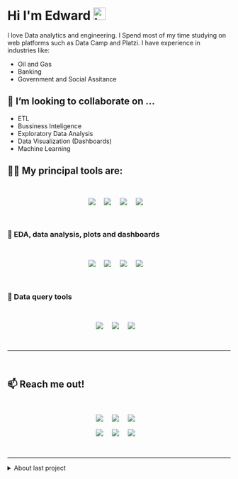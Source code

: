 <h1> Hi I'm Edward <img src="https://user-images.githubusercontent.com/1303154/88677602-1635ba80-d120-11ea-84d8-d263ba5fc3c0.gif" width="28px" alt="hi"></h1>

I love Data analytics and engineering. I Spend most of my time studying on web platforms such as Data Camp and Platzi. I have experience in industries like:
* Oil and Gas
* Banking
* Government and Social Assitance
<be>

## 🤝 I’m looking to collaborate on ...
* ETL
* Bussiness Inteligence
* Exploratory Data Analysis
* Data Visualization (Dashboards)
* Machine Learning

<h2> 🧙‍♂️ My principal tools are:</h2>
<br>

<p align='center'>
    <a href="https://www.python.org/"><img  src="https://img.shields.io/badge/-Python-007FF4?style=for-the-badge&labelColor=black&logo=Python&logoColor=FFFFFF"/></a>&nbsp;&nbsp;&nbsp;&nbsp;
    <a href="https://jupyter.org/"><img  src="https://img.shields.io/badge/-Jupyter-F37726?style=for-the-badge&labelColor=black&logo=Jupyter&logoColor=FFFFFF"/></a>&nbsp;&nbsp;&nbsp;&nbsp;
    <a href="https://git-scm.com/"><img  src="https://img.shields.io/badge/-Git-F05033?style=for-the-badge&labelColor=black&logo=Git&logoColor=FFFFFF"/></a>&nbsp;&nbsp;&nbsp;&nbsp;
    <a href="https://github.com/"><img  src="https://img.shields.io/badge/-Github-5C005C?style=for-the-badge&labelColor=black&logo=Github&logoColor=FFFFFF"/></a>&nbsp;&nbsp;&nbsp;&nbsp;

</p>

<br>

### :art: EDA, data analysis, plots and dashboards
<br>
<p align='center'>
    <a href="https://pandas.pydata.org/"><img src="https://img.shields.io/badge/-Pandas-160458?style=for-the-badge&labelColor=black&logo=Pandas&logoColor=FFFFFF" /></a>&nbsp;&nbsp;&nbsp;&nbsp;
    <a href="https://numpy.org/"><img src="https://img.shields.io/badge/-Numpy-FFC727?style=for-the-badge&labelColor=black&logo=Numpy&logoColor=FFFFFF" /></a>&nbsp;&nbsp;&nbsp;&nbsp;
    <a href="https://plotly.com/"><img  src="https://img.shields.io/badge/-Plotly-3F4F75?style=for-the-badge&labelColor=black&logo=Plotly&logoColor=FFFFFF"/></a>&nbsp;&nbsp;&nbsp;&nbsp;
    <a href="https://public.tableau.com/profile/edward5144#!/?newProfile=&activeTab=0"><img src="https://img.shields.io/badge/-Tableau-224479?style=for-the-badge&labelColor=black&logo=Tableau&logoColor=FFFFFF" /></a>&nbsp;&nbsp;&nbsp;&nbsp;
  
</p>

<br>

### :crystal_ball: Data query tools
<br>
<p align='center'>
    <a href="https://www.elastic.co/es/"><img  src="https://img.shields.io/badge/-ElasticSearch-F2B727?style=for-the-badge&labelColor=black&logo=ElasticSearch&logoColor=FFFFFF"/></a>&nbsp;&nbsp;&nbsp;&nbsp;
    <a href="https://www.postgresql.org/"><img src="https://img.shields.io/badge/-Postgresql-316192?style=for-the-badge&labelColor=black&logo=Postgresql&logoColor=FFFFFF" /></a>&nbsp;&nbsp;&nbsp;&nbsp;
    <a href="https://www.mysql.com/"><img src="https://img.shields.io/badge/-MySQL-EC903B?style=for-the-badge&labelColor=black&logo=Mysql&logoColor=FFFFFF" /></a>&nbsp;&nbsp;&nbsp;&nbsp;
  
</p>

<br>

<hr>

<br>

## :mailbox: Reach me out!

<br>
<p align='center'>
    <a href="https://twitter.com/Edward_TL"><img  src="https://img.shields.io/badge/Edward_TL%20-%231DA1F2.svg?&style=for-the-badge&logo=Twitter&logoColor=white"/></a>&nbsp;&nbsp;&nbsp;&nbsp;
    <a href="https://www.linkedin.com/in/edwardtl/"><img src="https://img.shields.io/badge/linkedin-%230077B5.svg?&style=for-the-badge&logo=linkedin&logoColor=white" /></a>&nbsp;&nbsp;&nbsp;&nbsp;
    <a href="mailto:edward_tl@hotmail.com"><img src="https://img.shields.io/badge/Microsoft_Outlook-0078D4?style=for-the-badge&logo=microsoft-outlook&logoColor=white" /></a>&nbsp;&nbsp;&nbsp;&nbsp;
  
</p>
<p align='center'>
    <a href="https://platzi.com/p/Edward_TL/"><img src="https://img.shields.io/badge/-Platzi-223452?style=for-the-badge&labelColor=223452&logo=Platzi&logoColor=97CA3E"/></a>&nbsp;&nbsp;&nbsp;&nbsp;
    <a href="https://www.datacamp.com/profile/edwardtl"><img src="https://img.shields.io/badge/-Datacamp-09192C?style=for-the-badge&labelColor=09192C&logo=Datacamp&logoColor=03EE62"/></a>&nbsp;&nbsp;&nbsp;&nbsp;
    <a href="https://www.hackerrank.com/edward_toledo_l1"><img src="https://img.shields.io/badge/-Hackerrank-0D141E?style=for-the-badge&labelColor=0D141E&logo=Hackerrank&logoColor=00EA64"/></a>&nbsp;&nbsp;&nbsp;&nbsp;

</p>
<!-- TODO: Add last video link -->

<br>

<hr>



<!-- Before Adding to the paragraphs, try the markdown way

![ElasticSearch Badge](https://img.shields.io/badge/-ElasticSearch-F2B727?style=for-the-badge&labelColor=black&logo=ElasticSearch&logoColor=F2B727) 
-->

<details>
<summary>
  About last project
</summary>

<br >
I designed a ETL framework and layout in order to make everything easier for everyone. The concept and the tools needed are documented on the repo.
Right now, I'm working on the next improvements:
<ul>
<li>Data apps with Dash.</li>
<li>Build reports on Power point, and export them to PDF.</li>
<li>Fill a Word document as an Layout.</li>
</ul>

If you want to read the procedure, watch the graphs or even run it on your computer, you can visit the repo <strong>will be left here</strong>:

[![Readme Card](https://github-readme-stats.vercel.app/api/pin/?username=Edward-TL&repo=LegalSearcher)](https://github.com/Edward-TL/LegalSearcher)


</details>

<!--
<details>
<summary>
  Github Stats
</summary>

<br >


![Edward's github stats](https://github-readme-stats.vercel.app/api?username=Edward-TL&theme=dracula)
<p>
  <a href="https://github.com/Edward-TL/"><img src="https://shields-io-visitor-counter.herokuapp.com/badge?page=Edward-TL.Edward-TL&label=Visitor%20Counter&labelColor=black&logo=GitHub&logoColor=FFFFFF&color=black&style=for-the-badge" /></a>&nbsp;&nbsp;&nbsp;&nbsp;
  <a href="https://github.com/Edward-TL/"><img src="https://img.shields.io/github/followers/Edward-TL?color=5C005C&logo=Github&logoColor=FFFFFF&style=for-the-badge&labelColor=5C005C"/></a>&nbsp;&nbsp;&nbsp;&nbsp;
</p>

</details>
-->
